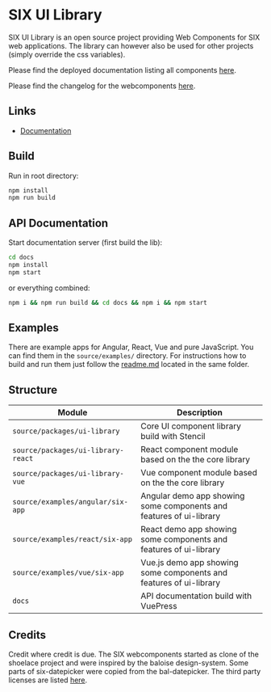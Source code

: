 # SIX UI Library

SIX UI Library is an open source project providing Web Components for SIX web applications. The library can however also
be used for other projects (simply override the css variables).

Please find the deployed documentation listing all components [here](https://six-group.github.io/six-webcomponents/).

Please find the changelog for the webcomponents [here](source/packages/ui-library/CHANGELOG.md).

## Links
* [Documentation](https://six-group.github.io/six-webcomponents/)

## Build
Run in root directory:
```bash
npm install
npm run build
```

## API Documentation
Start documentation server (first build the lib):
```bash
cd docs
npm install
npm start
```

or everything combined:
```bash
npm i && npm run build && cd docs && npm i && npm start
```

## Examples
There are example apps for Angular, React, Vue and pure JavaScript. You can find them in the `source/examples/` directory.
For instructions how to build and run them just follow the [readme.md](./source/examples/readme.md) located in the same folder.

## Structure

| Module                               | Description                                                         |
|--------------------------------------|---------------------------------------------------------------------|
| `source/packages/ui-library`         | Core UI component library build with Stencil                        |
| `source/packages/ui-library-react`   | React component module based on the the core library                |
| `source/packages/ui-library-vue`     | Vue component module based on the the core library                  |
| `source/examples/angular/six-app`    | Angular demo app showing some components and features of ui-library |
| `source/examples/react/six-app`      | React demo app showing some components and features of ui-library   |
| `source/examples/vue/six-app`        | Vue.js demo app showing some components and features of ui-library  |
| `docs`                               | API documentation build with VuePress                               |

## Credits
Credit where credit is due. The SIX webcomponents started as clone of the shoelace project and were inspired by the baloise
design-system. Some parts of six-datepicker were copied from the bal-datepicker.
The third party licenses are listed [here](source/packages/ui-library/third-party-licenses).
